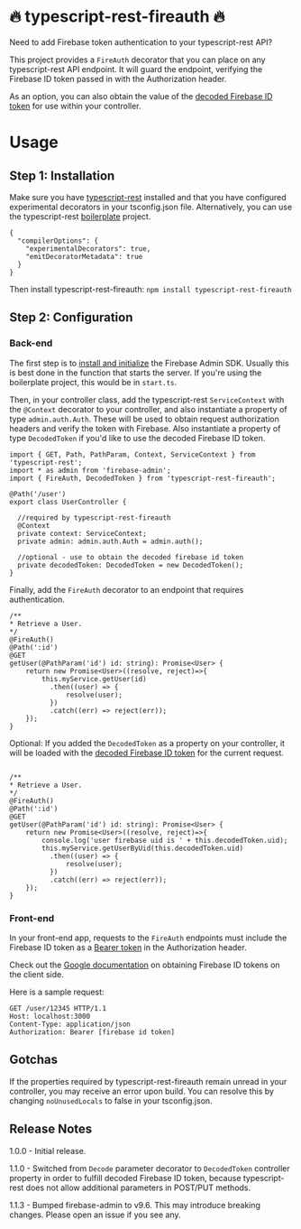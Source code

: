 # :fire: typescript-rest-fireauth :fire:
Need to add Firebase token authentication to your typescript-rest API?

This project provides a `FireAuth` decorator that you can place on any typescript-rest API endpoint. It will guard the endpoint, verifying the Firebase ID token passed in with the Authorization header.

As an option, you can also obtain the value of the [decoded Firebase ID token](https://firebase.google.com/docs/reference/admin/node/admin.auth.DecodedIdToken) for use within your controller.

# Usage

## Step 1: Installation

Make sure you have [typescript-rest](https://www.npmjs.com/package/typescript-rest) installed and that you have configured experimental decorators in your tsconfig.json file. Alternatively, you can use the typescript-rest [boilerplate](https://github.com/vrudikov/typescript-rest-boilerplate) project.
```
{
  "compilerOptions": {
    "experimentalDecorators": true,
    "emitDecoratorMetadata": true
  }
}
```

Then install typescript-rest-fireauth:
`npm install typescript-rest-fireauth`

## Step 2: Configuration

### Back-end

The first step is to [install and initialize](https://firebase.google.com/docs/admin/setup/) the Firebase Admin SDK. Usually this is best done in the function that starts the server. If you're using the boilerplate project, this would be in `start.ts`.

Then, in your controller class, add the typescript-rest `ServiceContext` with the `@Context` decorator to your controller, and also instantiate a property of type `admin.auth.Auth`. These will be used to obtain request authorization headers and verify the token with Firebase. Also instantiate a property of type `DecodedToken` if you'd like to use the decoded Firebase ID token.

  ```
  import { GET, Path, PathParam, Context, ServiceContext } from 'typescript-rest';
  import * as admin from 'firebase-admin';
  import { FireAuth, DecodedToken } from 'typescript-rest-fireauth';

  @Path('/user')
  export class UserController {

    //required by typescript-rest-fireauth
    @Context
    private context: ServiceContext;
    private admin: admin.auth.Auth = admin.auth();
    
    //optional - use to obtain the decoded firebase id token 
    private decodedToken: DecodedToken = new DecodedToken();
  }

  ```

Finally, add the `FireAuth` decorator to an endpoint that requires authentication.

  ```
  /**
  * Retrieve a User.
  */
  @FireAuth()
  @Path(':id')
  @GET
  getUser(@PathParam('id') id: string): Promise<User> {
      return new Promise<User>((resolve, reject)=>{
          this.myService.getUser(id)
            .then((user) => {
                resolve(user);
            })
            .catch((err) => reject(err));
      });
  }
  ```

Optional: If you added the `DecodedToken` as a property on your controller, it will be loaded with the [decoded Firebase ID token](https://firebase.google.com/docs/reference/admin/node/admin.auth.DecodedIdToken) for the current request. 

  ```

  /**
  * Retrieve a User.
  */
  @FireAuth()
  @Path(':id')
  @GET
  getUser(@PathParam('id') id: string): Promise<User> {
      return new Promise<User>((resolve, reject)=>{
          console.log('user firebase uid is ' + this.decodedToken.uid);
          this.myService.getUserByUid(this.decodedToken.uid)
            .then((user) => {
                resolve(user);
            })
            .catch((err) => reject(err));
      });
  }
  ```

### Front-end

In your front-end app, requests to the `FireAuth` endpoints must include the Firebase ID token as a [Bearer token](https://swagger.io/docs/specification/authentication/bearer-authentication/) in the Authorization header.

Check out the [Google documentation](https://firebase.google.com/docs/auth/admin/verify-id-tokens#retrieve_id_tokens_on_clients) on obtaining Firebase ID tokens on the client side.

Here is a sample request:

```
GET /user/12345 HTTP/1.1
Host: localhost:3000
Content-Type: application/json
Authorization: Bearer [firebase id token]
```

## Gotchas

If the properties required by typescript-rest-fireauth remain unread in your controller, you may receive an error upon build. You can resolve this by changing `noUnusedLocals` to false in your tsconfig.json.

## Release Notes

1.0.0 - Initial release.

1.1.0 - Switched from `Decode` parameter decorator to `DecodedToken` controller property in order to fulfill decoded Firebase ID token, because typescript-rest does not allow additional parameters in POST/PUT methods.

1.1.3 - Bumped firebase-admin to v9.6. This may introduce breaking changes. Please open an issue if you see any.
